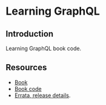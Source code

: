 # Learning GraphQL

## Introduction

Learning GraphQL book code.

## Resources

- [Book](https://www.oreilly.com/library/view/learning-graphql/9781492030706/)
- [Book code](https://github.com/MoonHighway/learning-graphql)
- [Errata, release details](https://www.oreilly.com/catalog/errata.csp?isbn=9781492030713).
